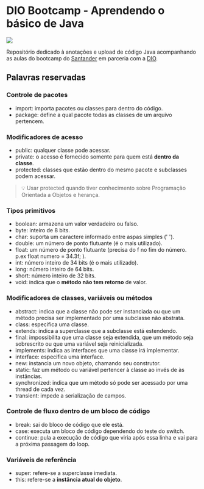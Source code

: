 # DIO Bootcamp - Aprendendo o básico de Java

![](https://s2-techtudo.glbimg.com/twoewJmwpMgtGPcRPP8SxFlDVmM=/0x0:695x393/984x0/smart/filters:strip_icc()/i.s3.glbimg.com/v1/AUTH_08fbf48bc0524877943fe86e43087e7a/internal_photos/bs/2021/P/f/y52r4ySZWLkJjEhKLhgw/2014-11-14-java-logo.jpg)

Repositório dedicado à anotações e upload de código Java acompanhando as aulas do bootcamp do [Santander](https://app.santanderopenacademy.com/pt-BR/program/search) em parceria com a [DIO](https://www.dio.me/).

## Palavras reservadas

### Controle de pacotes

- import: importa pacotes ou classes para dentro do código.
- package: define a qual pacote todas as classes de um arquivo pertencem.

### Modificadores de acesso

- public: qualquer classe pode acessar.
- private: o acesso é fornecido somente para quem está __dentro da classe__.
- protected: classes que estão dentro do mesmo pacote e subclasses podem acessar.

> 💡 Usar protected quando tiver conhecimento sobre Programação Orientada a Objetos e herança.

### Tipos primitivos

- boolean: armazena um valor verdadeiro ou falso.
- byte: inteiro de 8 bits.
- char: suporta um caractere informado entre aspas simples (' ').
- double: um número de ponto flutuante (é o mais utilizado).
- float: um número de ponto flutuante (precisa do f no fim do número. p.ex float numero = 34.3f; ).
- int: número inteiro de 34 bits (é o mais utilizado).
- long: número inteiro de 64 bits.
- short: número inteiro de 32 bits.
- void: indica que o __método não tem retorno__ de valor.


### Modificadores de classes, variáveis ou métodos

- abstract: indica que a classe não pode ser instanciada ou que um método precisa ser implementado por uma subclasse não abstrata.
- class: especifica uma classe.
- extends: indica a superclasse que a subclasse está estendendo.
- final: impossibilita que uma classe seja extendida, que um método seja sobrescrito ou que uma variável seja reinicializada.
- implements: indica as interfaces que uma classe irá implementar.
- interface: especifica uma interface.
- new: instancia um novo objeto, chamando seu construtor.
- static: faz um método ou variável pertencer à classe ao invés de às instâncias.
- synchronized: indica que um método só pode ser acessado por uma thread de cada vez.
- transient: impede a serialização de campos.

### Controle de fluxo dentro de um bloco de código

- break: sai do bloco de código que ele está.
- case: executa um bloco de código dependendo do teste do switch.
- continue: pula a execução de código que viria após essa linha e vai para a próxima passagem do loop.

### Variáveis de referência

- super: refere-se a superclasse imediata.
- this: refere-se a __instância atual do objeto__.




